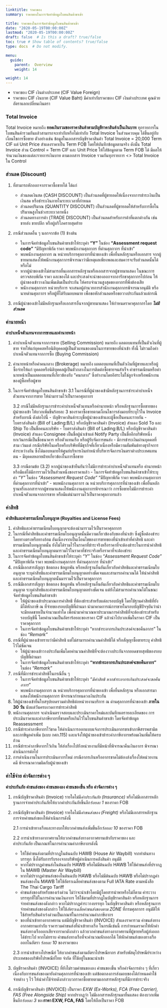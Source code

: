 ```yaml
---
linktitle: ราคาของ
summary: ราคาของในการจัดทำข้อมูลใบขนสินค้าขาเข้า

title: ราคาของในการจัดทำข้อมูลใบขนสินค้าขาเข้า
date: "2020-05-19T00:00:00Z"
lastmod: "2020-05-19T00:00:00Z"
draft: false  # Is this a draft? true/false
toc: true # Show table of contents? true/false
type: docs  # Do not modify.

menu:
  guide:
    parent:  Overview
    weight: 14

weight: 14
---
```


- ราคาของ CIF เงินต่างประเทศ (CIF Value Foreign) 
- ราคาของ CIF เงินบาท (CIF Value Baht) มีค่าเท่ากับราคาของ CIF เงินต่างประเทศ คูณด้วยอัตราแลกเปลี่ยนเงินตรา

### Total Invoice 

Total Invoice หมายถึง **ยอดเงินรวมของราคาสินค้าตามบัญชีราคาสินค้าเป็นเงินบาท** 
ทุกรายการในใบขนสินค้ารวมกันแล้วสามารถจะเท่ากับหรือไม่เท่ากับ Total Invoice ในส่วนควบคุม ได้ขึ้นอยู่กับ เงื่อนไขการซื้อขาย ตัวอย่างเช่น  ข้อมูลในเอกสารบัญชีราคาสินค้า Total Invoice = 20,000 Term CIF แต่ Unit Price สำแดงราคาเป็น Term FOB โดยให้บันทึกข้อมูลตามจริง ดังนั้น Total Invoice ส่วน Control = Term CIF และ Unit Price ให้ใส่ข้อมูลตาม Term FOB ได้ มีผลให้ จำนวนเงินของแต่ละรายการเงินบาท ตามเอกสาร Invoice  รวมกันทุกรายการ <> Total Invoice ใน Control

### ส่วนลด (Discount) 

1. ที่สามารถหักออกจากราคาซื้อขายได้ ได้แก่
   - ส่วนลดเงินสด  (CASH DISCOUNT)  เป็นส่วนลดที่ผู้ขายลดให้เนื่องจากการชำระเงินเป็นเงินสด หรือชำระเงินภายในระยะเวลาที่กำหนด 
   -  ส่วนลดปริมาณ (QUANTITY DISCOUNT) เป็นส่วนลดที่ผู้ขายลดให้สำหรับการซื้อในปริมาณสูงในช่วงระยะเวลาหนึ่ง 
   - ส่วนลดทางการค้า (TRADE DISCOUNT) เป็นส่วนลดสำหรับการค้าที่แตกต่างกัน เช่น ขายส่ง ขายปลีก หรือผู้บริโภครายสุดท้าย 
	
2. กรณีส่วนลดอื่น ๆ นอกจากข้อ (1) ข้างต้น 
   -  ในการจัดทำข้อมูลใบขนสินค้าขาเข้าให้ระบุค่า **“Y”** ในช่อง **“Assessment request code”** “มีปัญหาพิกัด ราคา พบพนักงานศุลกากร ที่ด่านศุลกากร ที่นำเข้า” 
	- พบพนักงานศุลกากร ณ หน่วยบริการศุลกากรที่นำของเข้า เพื่อยื่นหลักฐานหรือเอกสาร จากผู้ขายมาแสดงให้พนักงานศุลกากรพิจารณาว่ามีเหตุผลเพียงพอและสมควรจะรับส่วนลดนั้นได้หรือไม่ 
	- หากผู้นำของเข้าไม่สามารถยื่นเอกสารหลักฐานหรือเอกสารจากผู้ขายมาแสดง ในขณะการตรวจสอบพิกัด ราคา และของได้ และประสงค์จะนำของออกจากอารักขาศุลกากรไปก่อน  ให้ผู้นำของเข้าวางเงินเพิ่มเติมเป็นประกัน ให้ครบจำนวนสูงสุดของอากรที่พึงต้องเสีย
	- พนักงานศุลกากร หน่วยบริการ จะเสนอผู้อำนวยการสำนักงานศุลกากรพิจารณาอนุมัติ หรือนายด่านศุลกากร หรือผู้ที่ได้รับมอบหมาย เพื่อขอหักส่วนลดหรือขอวางประกันแล้วแต่กรณี
	 
3. กรณีผู้นำของเข้าไม่มีหลักฐานหรือเอกสารอื่นจากผู้ขายมาแสดง ให้กำหนดราคาศุลกากรโดย _**ไม่มีส่วนลด**_

### ค่านายหน้า

**ค่าบำเหน็จตัวแทนจากการขายและค่านายหน้า**

1. ค่าบำเหน็จตัวแทนจากการขาย (Selling Commission) หมายถึง ผลตอบแทนที่เป็นตัวเงินที่ผู้ขาย จ่ายให้แก่บุคคลหรือนิติบุคคลผู้เป็นตัวแทนของตนในการขายของที่นำเข้า ทั้งนี้ ไม่รวมถึงค่าบำเหน็จตัวแทนจากการซื้อ (Buying Commission)

2. ค่านายหน้าหรือค่าคนกลาง (Brokerage) หมายถึง ผลตอบแทนที่เป็นตัวเงินที่ผู้ขายและหรือผู้ซื้อจ่ายให้แก่ บุคคลหรือนิติบุคคลผู้เป็นตัวกลางในการติดต่อซื้อขายจนสำเร็จ ค่าธรรมเนียมหรือค่านายหน้าเป็นผลตอบแทนที่เกี่ยวข้องกับ “คนกลาง” ซึ่งทำงานโดยอิสระไม่ใช่ลูกจ้างหรือพนักงานของผู้ซื้อหรือผู้ขาย 

3. ในการจัดทำข้อมูลใบขนสินค้าขาเข้า
	3.1 ในกรณีที่ผู้นำของเข้ามีหลักฐานการชำระค่าบำเหน็จตัวแทนจากการขาย ให้นำมารวมไว้เป็นราคาศุลกากร
	
	3.2 กรณีไม่มีหลักฐานการชำระค่าบำเหน็จตัวแทนหรือค่านายหน้า หรือหลักฐานการซื้อขายของผู้นำของเข้า ให้บวกเพิ่มขึ้นร้อยละ 3 ของราคาซื้อขายตามเงื่อนไขการส่งมอบที่ระบุไว้ใน Invoice สำหรับกรณี ดังต่อไปนี้ 
		- บัญชีราคาสินค้าระบุชื่อผู้นำของเข้าและผู้ซื้อเป็นคนละรายกัน 
		- ใบตราส่งสินค้า (Bill of Lading:B/L) หรือบัญชีราคาสินค้า (Invoice) สำแดง Sold To และ Ship To เป็นชื่อคนละบริษัท
		- ใบตราส่งสินค้า (Bill of Lading:B/L) หรือบัญชีราคาสินค้า (Invoice) สำแดง Consignee เป็นชื่อผู้นำเข้าแต่ Notify Party เป็นชื่ออีกบริษัทหนึ่ง ยกเว้นกรณีเป็นชื่อธนาคาร หรือตัวแทนเรือ หรือผู้รับจัดการขนส่ง
		- มีการชำระเงินผ่านบุคคลที่สาม เว้นแต่ กรณีบริษัทในเครือหรือบริษัทที่มีธุรกิจที่เกี่ยวเนื่องหรือมีความสัมพันธ์ทางธุรกิจการค้าระหว่างกัน ซึ่งได้มอบหมายให้ศูนย์บริหารเงินทำหน้าที่บริหารจัดการเงินตราต่างประเทศแทนตน
		- มีบุคคลหลายฝ่ายเกี่ยวข้องในการซื้อขาย
		
	3.3 กรณีตามข้อ (3.2) หากผู้นำของเข้ายืนยันว่าไม่มีการชำระค่าบำเหน็จตัวแทนหรือ
ค่านายหน้า หรือมีแต่ได้มีการรวมไว้เป็นส่วนหนึ่งของราคาแล้ว 
		-  ในการจัดทำข้อมูลใบขนสินค้าขาเข้าให้ระบุค่า *“Y”* ในช่อง *“Assessment Request Code”* “มีปัญหาพิกัด ราคา พบพนักงานศุลกากร ที่ด่านศุลกากรที่นำเข้า” 
		- พบพนักงานศุลกากร ณ หน่วยบริการศุลกากรที่นำของเข้า เพื่อยื่นหลักฐานหรือเอกสารจากผู้ขายมาแสดงให้พนักงานศุลกากรพิจารณาว่า การซื้อขายไม่มีการชำระค่าบำเหน็จตัวแทนจากการขาย หรือมีแต่นำมารวมไว้เป็นราคาศุลกากรแล้ว

### ค่าสิทธิ

**ค่าสิทธิและค่าธรรมเนียมใบอนุญาต (Royalties and License Fees)**

1. ค่าสิทธิและค่าธรรมเนียมใบอนุญาตจะต้องนำมารวมไว้เป็นราคาศุลกากร 
2. ในกรณีที่ค่าสิทธิและค่าธรรมเนียมใบอนุญาตนั้นมีความเกี่ยวข้องกับของที่นำเข้า ซึ่งผู้ซื้อต้องชำระโดยทางตรงหรือทางอ้อม อันเนื่องจากเป็นเงื่อนไขของการขายของที่นำเข้าเท่าที่ค่าสิทธิ และค่าธรรมเนียมใบอนุญาตนั้น ยังไม่ได้รวมไว้ในราคาที่ชำระจริงหรือราคาที่จะต้องชำระในการนำค่าสิทธิ และค่าธรรมเนียมใบอนุญาตมารวมไว้ในราคาที่ชำระจริงหรือราคาที่จะต้องชำระ
3. ในการจัดทำข้อมูลใบขนสินค้าขาเข้าให้ระบุค่า *“Y”* ในช่อง *“Assessment Request Code”* “มีปัญหาพิกัด ราคา พบพนักงานศุลกากร ที่ด่านศุลกากร ที่นำเข้า”
4. กรณีมีเอกสารสัญญา ข้อตกลง ข้อผูกพัน หรือหลักฐานอื่นอันเกี่ยวกับค่าสิทธิและค่าธรรมเนียมใบอนุญาต ระบุค่าสิทธิและค่าธรรมเนียมใบอนุญาตอย่างชัดเจนและสามารถคำนวณได้ ให้นำค่าสิทธิ และค่าธรรมเนียมใบอนุญาตนั้นมารวมไว้เป็นราคาศุลกากร
5. กรณีมีเอกสารสัญญา ข้อตกลง ข้อผูกพัน หรือหลักฐานอื่นอันเกี่ยวกับค่าสิทธิและค่าธรรมเนียมใบอนุญาต ระบุค่าสิทธิและค่าธรรมเนียมใบอนุญาตอย่างชัดเจน แต่ยังไม่สามารถคำนวณได้ในขณะจัดทำข้อมูลใบขนสินค้าขาเข้า 
	- ให้ผู้นำของเข้าประมาณการค่าสิทธิ ที่ต้องชำระสำหรับแต่ละรอบบัญชี โดยใช้ฐานค่าสิทธิที่ยังมิได้หักภาษี ณ ที่จ่ายของรอบบัญชีที่ผ่านมา นำมาคาดการณ์การขายในรอบบัญชีปัจจุบันว่าน่าจะมียอดขายเป็นจำนวนเท่าใด เพื่อนำมาคำนวณหาประมาณการค่าสิทธิที่จะต้องชำระสำหรับรอบบัญชีนี้ โดยคำนวณเป็นอัตราร้อยละของราคา CIF แล้วนำไปบวกเพิ่มในราคา CIF เป็นราคาศุลกากร 
	-  ในการจัดทำข้อมูลใบขนสินค้าขาเข้าให้ระบุค่า “หากชำระอากรเกินประสงค์จะขอคืนอากร” ในช่อง *“Remark”*
6. กรณีที่ผู้นำของเข้าทราบว่ามีค่าสิทธิ แต่ไม่สามารถคำนวณค่าสิทธิได้ หรือสัญญาซื้อขายระบุ
ค่าสิทธิไว้ไม่ชัดเจน 
   - ให้ผู้นำของเข้าวางประกันเพิ่มโดยคำนวณค่าสิทธิที่จะต้องวางประกันจากยอดขายสุทธิของรอบบัญชีที่ผ่านมา
   -  ในการจัดทำข้อมูลใบขนสินค้าขาเข้าให้ระบุค่า **“หากชำระอากรเกินประสงค์จะขอคืนอากร”** ในช่อง *“Remark”* 
7. กรณีที่มีการชำระค่าสิทธิในกรณีอื่น ๆ 
	-  ในการจัดทำข้อมูลใบขนสินค้าขาเข้าให้ระบุค่า *“มีค่าสิทธิ หากชำระอากรเกินประสงค์จะขอคืนอากร”*	
	-  พบพนักงานศุลกากร ณ หน่วยบริการศุลกากรที่นำของเข้า เพื่อยื่นหลักฐาน หรือเอกสารมาแสดงให้พนักงานศุลกากร พิจารณากำหนดวงเงินประกัน 
8. ให้ผู้นำของเข้ายื่นใบสรุปยอดรวมค่าสิทธิต่อหน่วยงานบริการ ณ ด่านศุลกากรที่นำของเข้า **ภายใน 30 วัน** นับแต่วันครบงวดการชำระค่าสิทธิ 
9. พนักงานศุลกากร จะดำเนินตรวจสอบและประเมินราคาใหม่และบันทึกผลรายละเอียดของ
การประเมินราคาและค่าภาษีอากรที่ขาดหรือเกินไว้ในใบขนสินค้าขาเข้า โดยจัดทำข้อมูล Reassessment
10. กรณีชำระค่าภาษีอากรไว้ขาด ให้ดำเนินการออกแบบแจ้งการประเมินอากรขาเข้าภาษีสรรพสามิตและภาษีมูลค่าเพิ่ม (แบบ กศก.115) และแจ้งให้ผู้นำของเข้าชำระค่าภาษีอากรพร้อมเงินเพิ่มให้ครบถ้วน
11. กรณีชำระค่าภาษีอากรไว้เกิน ให้ส่งเรื่องไปยังหน่วยงานที่มีหน้าที่พิจารณาคืนเงินอากร พิจารณาดำเนินการต่อไป
12. การดำเนินงานในการประเมินอากรใหม่ กรณีอากรเกินหรืออากรขาดไม่ต้องส่งเรื่องให้หน่วยงานคดี พิจารณาความผิดกับผู้นำของเข้า

### ค่าใช้จ่าย ค่าจัดการต่าง ๆ

**ค่าประกันภัย ค่าขนส่งของ ค่าขนของลง ค่าขนของขึ้น หรือ ค่าจัดการต่าง ๆ**

1. กรณีบัญชีราคาสินค้า (Invoice) รายใดไม่มี*ค่าประกันภัย (Insurance)* หรือไม่มีเอกสารหลักฐานการจ่ายค่าประกันภัยให้บวกค่าประกันภัยขึ้นอีก*ร้อยละ 1* ของราคา FOB

2. กรณีบัญชีราคาสินค้า (Invoice) รายใดไม่มี*ค่าขนส่งของ (Freight)* หรือไม่มีเอกสารหลักฐานการจ่ายค่าขนส่งของให้ดำเนินการดังนี้

	2.1 การนำเข้าทางเรือและทางบกให้บวกค่าขนส่งเพิ่มขึ้นอีก*ร้อยละ 10* ของราคา FOB

	2.2 การนำเข้าทางอากาศยานให้บวกค่าขนส่งทางอากาศยานเข้ากับราคาของ และ  
ค่าประกันภัย เป็นเกณฑ์ในการคำนวณค่าภาษีอากรดังนี้

	- ให้ใช้ค่าขนส่งตามที่ปรากฏในต้นฉบับ HAWB  (House Air Waybill) จากท่าต้นทางบรรทุก ซึ่งได้รับการรับรองจากบริษัทผู้ดำเนินการคลังสินค้า อนุมัติ
	- หากไม่ปรากฏค่าขนส่งในต้นฉบับ HAWB หรือไม่มีต้นฉบับ HAWB ให้ใช้ค่าขนส่งที่ปรากฏใน MAWB  (Master Air Waybill)
	- หากไม่ปรากฏค่าขนส่งของในต้นฉบับ HAWB หรือไม่มีต้นฉบับ HAWB หรือไม่ปรากฏค่าขนส่งของใน MAWB ให้ใช้อัตราเฉลี่ยค่าขนส่งของตาม Full IATA Rate ตามหนังสือ The Thai Cargo Tariff
	- ค่าขนส่งของสำหรับของเร่งด่วน ไม่ว่าจะนำเข้าโดยมีผู้โดยสารนำพาหรือไม่ก็ตาม ค่าระวางบรรทุกที่ใช้ในการคำนวณเงินอากร  ให้ใช้ตามที่ปรากฏในบัญชีราคาสินค้า  หรือหลักฐานการจ่ายค่าขนส่งของดังกล่าว หากไม่ปรากฏค่าระวางบรรทุก ในบัญชีราคาสินค้า หรือหลักฐานการจ่ายค่าขนส่งของดังกล่าว  ให้ใช้*อัตราเฉลี่ยค่าขนส่งของตาม ZONE* ที่กรมศุลกากร อนุมัติให้ใช้สำหรับสินค้าเร่งด่วนเป็นเกณฑ์ในการคำนวณค่าภาษีอากร
	- ของที่นำเข้าทางอากาศยาน แต่มีบัญชีราคาสินค้า (INVOICE) สำแดงราคารวม  ค่าขนส่งทางอากาศยานเท่ากับ ราคารวมค่าขนส่งที่นำเข้าทางเรือ ในกรณีเช่นนี้ การกำหนดราคาให้หักค่าขนส่งทางเรือออกเสียจากราคาดังกล่าว แล้วบวกค่าขนส่งทางอากาศยานที่ผู้ขายหรือผู้ส่งออกได้ชำระไป หากไม่ทราบ ค่าขนส่งทางเรือที่จะคำนวณหักออกได้ ให้หักค่าขนส่งของทางเรือออกในอัตรา *ร้อยละ 10* ของราคาของ

	2.3 การนำเข้าทางไปรษณีย์ ให้บวกค่าขนส่งตามอัตราไปรษณียากร สำหรับพัสดุไปรษณีย์ระหว่างประเทศของบริษัทไปรษณีย์ไทย จำกัด ที่ใช้อยู่ในขณะนำเข้า

3. บัญชีราคาสินค้า (INVOICE) ที่ยังไม่รวมค่าขนของลง ค่าขนของขึ้น หรือค่าจัดการต่าง ๆ ที่เกี่ยวเนื่องกับการขนส่งของมายังด่านศุลกากรที่นำของเข้า  แต่ข้อตกลงการส่งมอบของได้กำหนดค่าใช้จ่ายต่าง ๆ  ไว้ ให้นำค่าใช้จ่ายดังกล่าวบวกราคาซื้อขายตามเอกสารหลักฐานที่มีการชำระจริง

4. กรณีบัญชีราคาสินค้า (INVOICE) เป็นราคา *EXW (Ex-Works), FCA (Free Carrier), FAS (Free Alongside Ship)* หากปรากฏว่า ไม่มีเอกสารหลักฐานมายื่นแสดง ต้องบวกเพิ่มขึ้นอีก*ร้อยละ 3* ของ**ราคา EXW, FCA, FAS** โดยให้ถือเป็นราคา FOB

